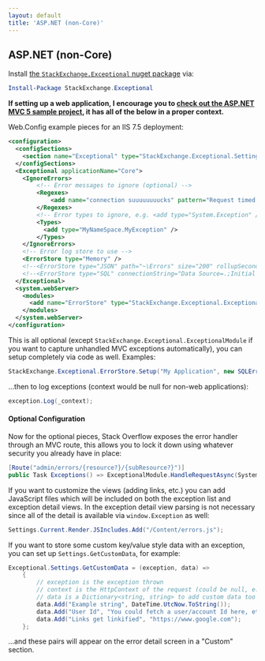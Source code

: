 ```yaml
---
layout: default
title: 'ASP.NET (non-Core)'
---
```

## ASP.NET (non-Core)

Install [the `StackExchange.Exceptional` nuget package](https://www.nuget.org/packages/StackExchange.Exceptional) via:

```powershell
Install-Package StackExchange.Exceptional
```

**If setting up a web application, I encourage you to [check out the ASP.NET MVC 5 sample project](https://github.com/NickCraver/StackExchange.Exceptional/tree/master/samples/Samples.MVC5), it has all of the below in a proper context.**

Web.Config example pieces for an IIS 7.5 deployment:

```xml
<configuration>
  <configSections>
    <section name="Exceptional" type="StackExchange.Exceptional.Settings, StackExchange.Exceptional"/>
  </configSections>
  <Exceptional applicationName="Core">
    <IgnoreErrors>
        <!-- Error messages to ignore (optional) -->
        <Regexes>
            <add name="connection suuuuuuuucks" pattern="Request timed out\.$" />
        </Regexes>
        <!-- Error types to ignore, e.g. <add type="System.Exception" /> or -->
        <Types>
          <add type="MyNameSpace.MyException" />
        </Types>
    </IgnoreErrors>
    <!-- Error log store to use -->
    <ErrorStore type="Memory" />
    <!--<ErrorStore type="JSON" path="~\Errors" size="200" rollupSeconds="300" />-->
    <!--<ErrorStore type="SQL" connectionString="Data Source=.;Initial Catalog=Exceptions;Uid=Exceptions;Pwd=iloveerrors" />-->
  </Exceptional>
  <system.webServer>
    <modules>
      <add name="ErrorStore" type="StackExchange.Exceptional.ExceptionalModule, StackExchange.Exceptional" />
    </modules>
  </system.webServer>
</configuration>
```

This is all optional (except `StackExchange.Exceptional.ExceptionalModule` if you want to capture unhandled MVC exceptions automatically), you can setup completely via code as well.  Examples:

```c#
StackExchange.Exceptional.ErrorStore.Setup("My Application", new SQLErrorStore(_connectionString));
```

...then to log exceptions (context would be null for non-web applications):

```c#
exception.Log(_context);
```

#### Optional Configuration

Now for the optional pieces, Stack Overflow exposes the error handler through an MVC route, this allows you to lock it down using whatever security you already have in place:

```c#
[Route("admin/errors/{resource?}/{subResource?}")]
public Task Exceptions() => ExceptionalModule.HandleRequestAsync(System.Web.HttpContext.Current);
```

If you want to customize the views (adding links, etc.) you can add JavaScript files which will be included on both the exception list and exception detail views.  In the exception detail view parsing is not necessary since all of the detail is available via `window.Exception` as well:

```c#
Settings.Current.Render.JSIncludes.Add("/Content/errors.js");
```

If you want to store some custom key/value style data with an exception, you can set up `Settings.GetCustomData`, for example:

```c#
Exceptional.Settings.GetCustomData = (exception, data) =>
    {
        // exception is the exception thrown
        // context is the HttpContext of the request (could be null, e.g. background thread exception)
        // data is a Dictionary<string, string> to add custom data too
        data.Add("Example string", DateTime.UtcNow.ToString());
        data.Add("User Id", "You could fetch a user/account Id here, etc.");
        data.Add("Links get linkified", "https://www.google.com");
    };
```
...and these pairs will appear on the error detail screen in a "Custom" section.
